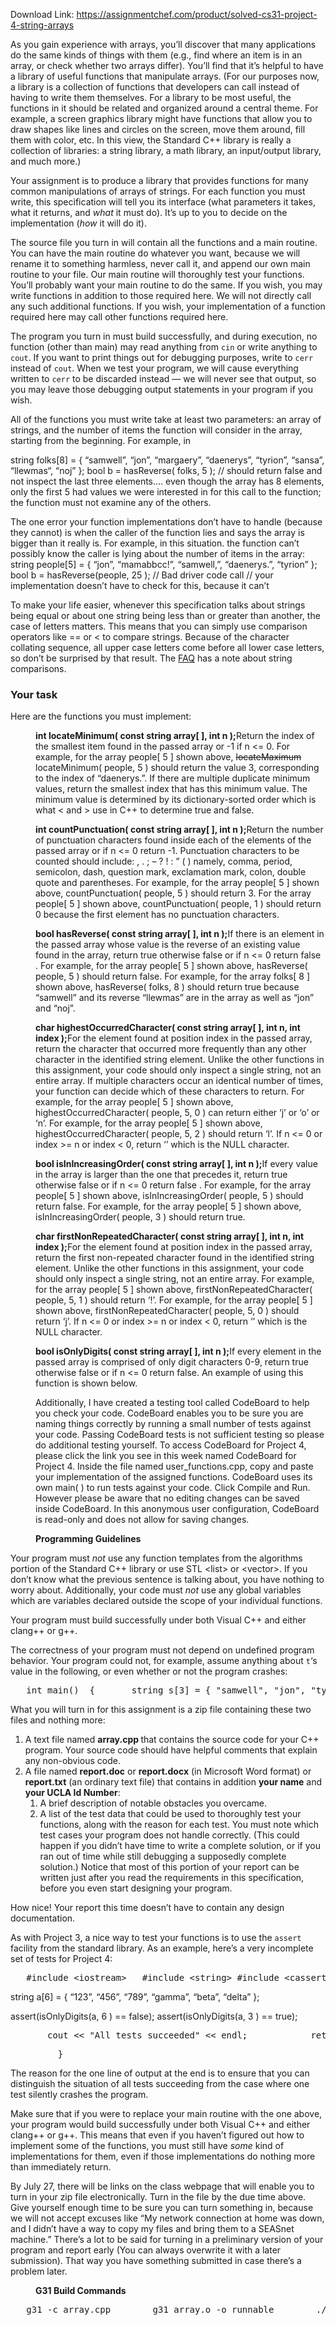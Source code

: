 Download Link: https://assignmentchef.com/product/solved-cs31-project-4-string-arrays
<br>
<p id="yui_3_17_2_1_1595141673874_46"><span class="">As you gain experience with arrays, you’ll discover that many applications do the same kinds of things with them (e.g., find where an item is in an array, or check whether two arrays differ). You’ll find that it’s helpful to have a library of useful functions that manipulate arrays. (For our purposes now, a library is a collection of functions that developers can call instead of having to write them themselves. For a library to be most useful, the functions in it should be related and organized around a central theme. For example, a screen graphics library might have functions that allow you to draw shapes like lines and circles on the screen, move them around, fill them with color, etc. In this view, the Standard C++ library is really a collection of libraries: a string library, a math library, an input/output library, and much more.)</span>




<span class="">Your assignment is to produce a library that provides functions for many common manipulations of arrays of strings. For each function you must write, this specification will tell you its interface (what paramet</span><span class="">ers it takes, what it returns, and </span><em><span class="">what</span></em><span class=""> it must do). It’s up to you to decide on the implementation (</span><em><span class="">how</span></em><span class=""> it will do it).</span>

The source file you turn in will contain all the functions and a main routine. You can have the main routine do whatever you want, because we will rename it to something harmless, never call it, and append our own main routine to your file. Our main routine will thoroughly test your functions. You’ll probably want your main routine to do the same. If you wish, you may write functions in addition to those required here. We will not directly call any such additional functions. If you wish, your implementation of a function required here may call other functions required here.<span class=""> </span>













<span class="">The program you turn in must build successfully, and during execution, no function (other than main) may read anything from </span><code><span class="">cin</span></code><span class=""> or write anything to </span><code><span class="">cout</span></code><span class="">. If you want to print things out for debugging purposes, write to </span><code><span class="">cerr</span></code><span class=""> instead of </span><code><span class="">cout</span></code><span class="">. When we test your program, we will cause everything written to </span><code><span class="">cerr</span></code><span class=""> to be discarded instead — we will never see that output, so you may leave those debugging output statements in your program if you wish.</span>

<p id="yui_3_17_2_1_1595141673874_50"><span id="yui_3_17_2_1_1595141673874_49" class="">All of the functions you must write take at least two parameters: an array of strings, and the number of items the function will consider in the array, starting from the beginning. For example, in</span>

<span class=""> string folks[8] = {</span><span class=""> “samwell”, “jon”, “margaery”, “daenerys”,</span><span class=""> “tyrion”, “sansa”, “llewmas</span><span class="">“, “noj” }; bool b = hasReverse( folks, 5 ); // should return false and not inspect the last three elements….</span> <span class="">even though the array has 8 elements, only the first 5 had values we were interested in for this call to the function; the function must not examine any of the others. </span>

<span class="">The one error your function implementations don’t have to handle (because they cannot) is when the caller of the function lies and says the array is bigger than it really is. For example, in this situation. the function can’t possibly know the caller is lying about the number of items in the array: </span><span class=""> string people[5] = { “jon”, “mamabbcc!”, “samwell,”, “daenerys.”, “tyrion” }; </span> bool b = hasReverse(people, 25 ); // Bad driver code call // your implementation doesn’t have to check for this, because it can’t

<span class="">T</span><span class="">o make your life easier, whenever this specification talks about strings being equal or about one string being less than or greater than another, the case of letters matters. This means that you can simply use comparison operators like == or &lt; to compare strings. Because of the character collating sequence, all upper case letters come before all lower case letters, so don’t be surprised by that result. The </span><a href="http://web.cs.ucla.edu/classes/spring15/cs31/stahl/Projects/4/faq.html"><span class="">FAQ</span></a><span class=""> has a note about string comparisons.</span>




<h3><b><span class="">Your task</span></b></h3>

<span class="">Here are the functions you must implement:         </span>

<dl id="yui_3_17_2_1_1595141673874_62">

 <dd id="yui_3_17_2_1_1595141673874_61">

  <b><span class="">int</span><span class=""> locateMinimum( </span><span class="">const</span><span class=""> </span><span class="">string</span><span class=""> </span><span class="">array[ ], </span><span class="">int</span></b><b><span class=""> n );</span></b><span class="">Return the index of the smallest item found in the passed array or -1 if n &lt;= 0.  </span><span class="">For example, for the array </span><span class="">people[ 5 ]</span><span class=""> shown above, </span><span class=""><del>locateMaximum</del> locateMinimum( people, 5 )</span><span class=""> should return the value 3, corresponding to the index of “daenerys.”.  If there are multiple duplicate minimum values, return the smallest index that has this minimum value.  The minimum value is determined by its dictionary-sorted order which is what &lt; and &gt; use in C++ to determine true and false.</span>




  <p id="yui_3_17_2_1_1595141673874_59"><b><span class="">int</span><span class=""> countPunctuation( </span><span class="">const</span><span class=""> </span><span class="">string</span><span class=""> array[ ], </span><span class="">int</span><span class="">  </span><span class="">n );</span></b><span id="yui_3_17_2_1_1595141673874_58"><span class="">Return the number of punctuation characters found inside each of the elements of the passed array or if n &lt;= 0 return -1</span><span class="">.  Punctuation characters to be counted should include:   ,   .   ;  –   ?  !   :  ”  (   )     namely, comma, period, semicolon, dash, question mark, exclamation mark, colon, double quote and parentheses.  </span><span class="">For example, for the array </span><span class=""> </span><span class="">people[ 5 ]</span><span class=""> </span><span class=""> shown above, </span><span class="">countPunctuation( people, 5 )</span><span class=""> </span><span id="yui_3_17_2_1_1595141673874_57"><span class=""> should return </span><span class="">3</span><span class="">.   </span><span class="">For the array </span><span class=""> </span><span class="">people[ 5 ]</span><span class=""> </span><span class=""> shown above, </span><span class=""> </span><span class="">countPunctuation( people, 1 )</span><span class=""> </span><span id="yui_3_17_2_1_1595141673874_56"><span class=""> should return </span><span id="yui_3_17_2_1_1595141673874_55"><span class="">0 </span><span class="">because the first element has no punctuation characters. </span></span></span></span></span>

  <b><span class="">bool hasReverse( </span><span class="">const</span><span class=""> </span><span class="">string</span><span class=""> array[ ], </span><span class="">int</span><span class=""> n</span><span class=""> );</span></b><span class="">If there is an element in the passed array whose value is the reverse of an existing value found in the array, return true otherwise false or if n &lt;= 0 return false .  For example, for the array people[ 5 ] shown above, hasReverse( people, 5 ) should return false.  For example, for the array folks[ 8 ] shown above, hasReverse( folks, 8 ) should return true  because “samwell” and its reverse “llewmas” are in the array as well as “jon” and “noj”.</span>

  <b><span class="">char highestOccurredCharacter( const </span><span class="">string</span><span class=""> array[ ], </span><span class="">int</span><span class=""> n, </span><span class="">int</span><span class=""> index</span><span class=""> );</span></b><span class="">For the element found at position index in the passed array, return the character that occurred more frequently than any other character in the identified string element.  Unlike the other functions in this assignment, your code should only inspect a single string, not an entire array.  If multiple characters occur an identical number of times, your function can decide which of these characters to return.  For example, for the array people[ 5 ] shown above, highestOccurredCharacter( people, 5, 0 ) can return either ‘j’ or ‘o’ or ‘n’.  For example, for the array people[ 5 ] shown above, highestOccurredCharacter( people, 5, 2 ) should return ‘l’.</span><span class="">  </span><span class="">If n &lt;= 0 or index &gt;= n or index &lt; 0, return ‘ ’ which is the NULL character.  </span>

  <b><span class="">bool</span><span class=""> isInIncreasingOrder( </span><span class="">const</span><span class=""> </span><span class="">string</span><span class=""> array[ ], </span><span class="">int</span><span class="">  </span><span class="">n );</span></b><span class="">If every value in the array is larger than the one that precedes it, return </span><span class="">true</span><span class=""> </span><span class=""> otherwise </span><span class="">false</span><span class=""> or if n &lt;= 0 return </span><span class="">false</span><span class=""> </span><span class="">.  </span><span class="">For example, for the array </span><span class=""> </span><span class="">people[ 5 ]</span><span class=""> shown above, </span><span class="">isInIncreasingOrder( people, 5 ) should return </span><span class="">false</span><span class="">.  For example, for the array people[ 5 ] shown above, isInIncreasingOrder( people, 3 ) should return true.</span>

 </dd>

 <dd>

  <span class=""><b>char firstNonRepeatedCharacter( const string array[ ], int n, int index );</b>For the element found at position index in the passed array, return the first non-repeated character found in the identified string element.  Unlike the other functions in this assignment, your code should only inspect a single string, not an entire array.  For example, for the array people[ 5 ] shown above, firstNonRepeatedCharacter( people, 5, 1 ) should return ‘!’.  For example, for the array people[ 5 ] shown above, firstNonRepeatedCharacter( people, 5, 0 ) should return ‘j’.  If n &lt;= 0 or index &gt;= n or index &lt; 0, return ‘ ’ which is the NULL character.  </span>

 </dd>

 <dd>

  <span class=""><b>bool isOnlyDigits( const string array[ ], int n );</b></span>If every element in the passed array is comprised of only digit characters 0-9, return <span class="">true</span> otherwise <span class="">false</span> or if n &lt;= 0 return <span class="">false</span>.   An example of using this function is shown below.







 </dd>

 <dd>

  Additionally, I have created a testing tool called CodeBoard to help you check your code.  CodeBoard enables you to be sure you are naming things correctly by running a small number of tests against your code.  Passing CodeBoard tests is not sufficient testing so please do additional testing yourself.  To access CodeBoard for Project 4, please click the link you see in this week named CodeBoard for Project 4.  Inside the file named user_functions.cpp, copy and paste your implementation of the assigned functions.  CodeBoard uses its own main( ) to run tests against your code.  Click Compile and Run.  However please be aware that no editing changes can be saved inside CodeBoard.  In this anonymous user configuration, CodeBoard is read-only and does not allow for saving changes.

 </dd>

</dl>

<dl>

 <dd>

  <p class="p1"><b><span class="">Programming Guidelines</span></b>

 </dd>

</dl>

<span class="">Your program must <em>not</em> use any function templates from the algorithms portion of the Standard C++ library or use STL &lt;list&gt; or &lt;vector&gt;. If you don’t know what the previous sentence is talking about, you have nothing to worry about. Additionally, your code must <i>not</i> use any global variables which are variables declared outside the scope of your individual functions.</span>

<span class="">Your program must build successfully under both Visual C++ and either clang++ or g++.</span>

<span class="">The correctness of your program must not depend on undefined program behavior. Your program could not, for example, assume anything about </span><code><span class="">t</span></code><span class="">‘s value in the following, or even whether or not the program crashes:</span>

<pre>	int main()	{	    string s[3] = { "samwell", "jon", "tyrion" };	    string t = s[3];  // position 3 is out of range	    …</pre>

<span class="">What you will turn in for this assignment is a zip file containing these two files and nothing more:</span>

<ol>

 <li><span class="">A text file named </span><b><span class="">array.cpp</span><span class=""> </span></b><span class=""> that contains the source code for your C++ program. Your source code should have helpful comments that explain any non-obvious code.</span></li>

 <li><span class="">A file named </span><strong><span class="">report.doc</span></strong><span class=""> </span><span class="">or </span><strong><span class="">report.docx</span></strong><span class=""> (in Microsoft Word format) or </span><strong><span class="">report.txt</span></strong><span class=""> (an ordinary text file) that contains in addition </span><b><span class="">your name</span></b><span class=""> and </span><b><span class="">your UCLA Id Number</span></b><span class="">:</span>

  <ol>

   <li><span class="">A brief description of notable obstacles you overcame.</span></li>

   <li><span class="">A list of the test data that could be used to thoroughly test your functions, along with the reason for each test. You must note which test cases your program does not handle correctly. (This could happen if you didn’t have time to write a complete solution, or if you ran out of time while still debugging a supposedly complete solution.) Notice that most of this portion of your report can be written just after you read the requirements in this specification, before you even start designing your program.</span></li>

  </ol></li>

</ol>

<span class="">How nice! Your report this time doesn’t have to contain any design documentation.</span>

<span class="">As with Project 3, a nice way to test your functions is to use the </span><code><span class="">assert</span></code><span class=""> facility from the standard library. As an example, here’s a very incomplete set of tests for Project 4:</span>

<pre>	#include &lt;iostream&gt;	#include &lt;string&gt;	#include &lt;cassert&gt;	using namespace std;   	int main()	{</pre>

<p class="p1"><span class="s1"> string a[6] = { </span>“123”, “456”, “789”, “gamma”, “beta”, “delta” };

<p class="p1"><span class="s1">    </span><span class="s2">assert</span><span class="s1">(isOnlyDigits</span><span class="s1">(a, 6</span><span class="s1"> ) == false</span><span class="s1">); </span><span class="s2"> assert</span><span class="s1">(</span><span class="s3">isOnlyDigits</span><span class="s1">(a, 3</span><span class="s1"> ) == true</span><span class="s1">);</span>

<pre>	    cout &lt;&lt; "All tests succeeded" &lt;&lt; endl;            return( 0 );</pre>

<pre>         }</pre>

<span class="">The reason for the one line of output at the end is to ensure that you can distinguish the situation of all tests succeeding from the case where one test silently crashes the program.</span>

<span class="">Make sure that if you were to replace your main routine with the one above, your program would build successfully under both Visual C++ and either clang++ or g++.  This means that even if you haven’t figured out how to implement some of the functions, you must still have </span><em><span class="">some</span></em><span class=""> kind of implementations for them, even if those implementations do nothing more than immediately return. </span>

<span class="">By July 27, there will be links on the class webpage that will enable you to turn in your zip file electronically. Turn in the file by the due time above. Give yourself enough time to be sure you can turn something in, because we will not accept excuses like “My network connection at home was down, and I didn’t have a way to copy my files and bring them to a SEASnet machine.” There’s a lot to be said for turning in a preliminary version of your program and report early (You can always overwrite it with a later submission). That way you have something submitted in case there’s a problem later.</span>




<dl>

 <dd>

  <b>G31 Build Commands</b>

 </dd>

</dl>

<pre>	g31 -c array.cpp        g31 array.o -o runnable        ./runnable</pre>